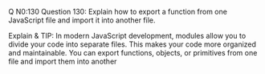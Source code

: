 Q N0:130 Question 130: Explain how to export a function from one JavaScript file and import it into another file.

Explain & TIP: In modern JavaScript development, modules allow you to divide your code into separate files. This makes your code more organized and maintainable. You can export functions, objects, or primitives from one file and import them into another
